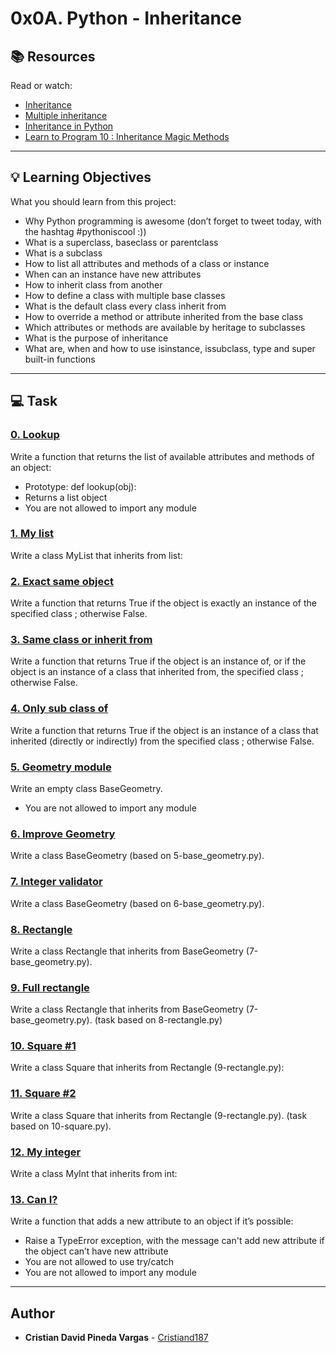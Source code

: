 # 0x0A. Python - Inheritance

## :books: Resources
Read or watch:
* [Inheritance](https://intranet.hbtn.io/rltoken/E2Bs3bxX8GuSEKuWqswU7g)
* [Multiple inheritance](https://intranet.hbtn.io/rltoken/auwnZOKkBZ97JaLtrMryuA)
* [Inheritance in Python](https://intranet.hbtn.io/rltoken/ycewwwPmDpXqRp2R1FW51w)
* [Learn to Program 10 : Inheritance Magic Methods](https://intranet.hbtn.io/rltoken/F8LUzmvPI4yur1Z37ZM1fQ)

---
## :bulb: Learning Objectives
What you should learn from this project:

* Why Python programming is awesome (don’t forget to tweet today, with the hashtag #pythoniscool :))
* What is a superclass, baseclass or parentclass
* What is a subclass
* How to list all attributes and methods of a class or instance
* When can an instance have new attributes
* How to inherit class from another
* How to define a class with multiple base classes 
* What is the default class every class inherit from
* How to override a method or attribute inherited from the base class
* Which attributes or methods are available by heritage to subclasses
* What is the purpose of inheritance
* What are, when and how to use isinstance, issubclass, type and super built-in functions

---
## :computer: Task

### [0. Lookup](./0-lookup.py)
Write a function that returns the list of available attributes and methods of an object:
 * Prototype: def lookup(obj):
 * Returns a list object
 * You are not allowed to import any module


### [1. My list](./1-my_list.py)
Write a class MyList that inherits from list:


### [2. Exact same object](./2-is_same_class.py)
Write a function that returns True if the object is exactly an instance of the specified class ; otherwise False.


### [3. Same class or inherit from](./3-is_kind_of_class.py)
Write a function that returns True if the object is an instance of, or if the object is an instance of a class that inherited from, the specified class ; otherwise False.


### [4. Only sub class of](./4-inherits_from.py)
Write a function that returns True if the object is an instance of a class that inherited (directly or indirectly) from the specified class ; otherwise False.


### [5. Geometry module](./5-base_geometry.py)
Write an empty class BaseGeometry.
 * You are not allowed to import any module


### [6. Improve Geometry](./6-base_geometry.py)
Write a class BaseGeometry (based on 5-base_geometry.py).


### [7. Integer validator](./7-base_geometry.py)
Write a class BaseGeometry (based on 6-base_geometry.py).


### [8. Rectangle](./8-rectangle.py)
Write a class Rectangle that inherits from BaseGeometry (7-base_geometry.py).


### [9. Full rectangle](./9-rectangle.py)
Write a class Rectangle that inherits from BaseGeometry (7-base_geometry.py).
(task based on 8-rectangle.py)


### [10. Square #1](./10-square.py)
Write a class Square that inherits from Rectangle (9-rectangle.py):


### [11. Square #2](./11-square.py)
Write a class Square that inherits from Rectangle (9-rectangle.py).
(task based on 10-square.py).


### [12. My integer](./100-my_int.py)
Write a class MyInt that inherits from int:


### [13. Can I?](./101-add_attribute.py)
Write a function that adds a new attribute to an object if it’s possible:
 * Raise a TypeError exception, with the message can't add new attribute if the object can’t have new attribute
 * You are not allowed to use try/catch
 * You are not allowed to import any module

---

## Author
* **Cristian David Pineda Vargas** - [Cristiand187](https://github.com/Cristiand187)